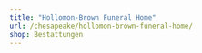 ```yaml
---
title: "Hollomon-Brown Funeral Home"
url: /chesapeake/hollomon-brown-funeral-home/
shop: Bestattungen
---
```

